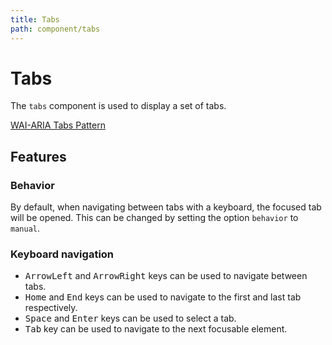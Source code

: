 ```yaml
---
title: Tabs
path: component/tabs
---
```


# Tabs

The `tabs` component is used to display a set of tabs.

[WAI-ARIA Tabs Pattern](https://www.w3.org/WAI/ARIA/apg/patterns/tabs/)

## Features

### Behavior

By default, when navigating between tabs with a keyboard, the focused tab will be opened. This can be changed by setting the option `behavior` to `manual`.

### Keyboard navigation

- <kbd>ArrowLeft</kbd> and <kbd>ArrowRight</kbd> keys can be used to navigate between tabs.
- <kbd>Home</kbd> and <kbd>End</kbd> keys can be used to navigate to the first and last tab respectively.
- <kbd>Space</kbd> and <kbd>Enter</kbd> keys can be used to select a tab.
- <kbd>Tab</kbd> key can be used to navigate to the next focusable element.
